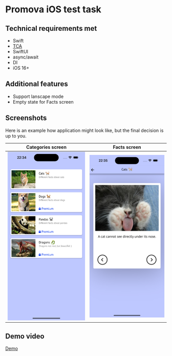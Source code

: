 # Promova iOS test task

## Technical requirements met

- Swift
- [TCA](https://github.com/pointfreeco/swift-composable-architecture)
- SwiftUI
- async/await
- DI
- iOS 16+

## Additional features

- Support lanscape mode
- Empty state for Facts screen

## Screenshots

Here is an example how application might look like, but the final decision is up to you.

|Categories screen|Facts screen|
| --- | --- |
|<img width="315" alt="image" src="categories_screen.png">|<img width="315" alt="image" src="facts_screen.png">|

## Demo video
[Demo](https://drive.google.com/file/d/1D3jdUO3xgEIhtmynuYeyodw1YJbXt5Z8/view?usp=sharing)

